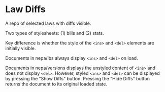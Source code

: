 # Law Diffs
A repo of selected laws with diffs visible.

Two types of stylesheets: (1) bills and (2) stats.

Key difference is whether the style of the `<ins>` and `<del>` elements are initially visible.

Documents in nepa/lbs always display `<ins>` and `<del>` on load.

Documents in nepa/versions displays the unstyled content of `<ins>` and does not display `<del>`. However, styled `<ins>` and `<del>` can be displayed by pressing the "Show Diffs" button. Pressing the "Hide Diffs" button returns the document to its original loaded state.